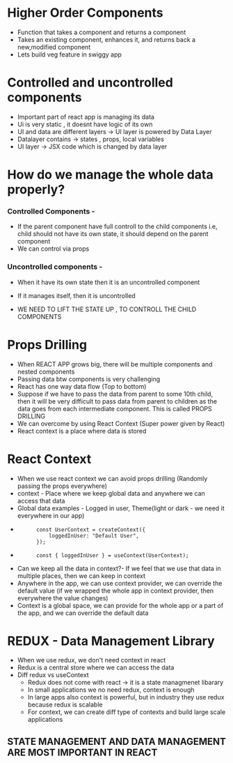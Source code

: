 # Higher Order Components
- Function that takes a component and returns a component
- Takes an existing component, enhances it, and returns back a new,modified component
- Lets build veg feature in swiggy app

# Controlled and uncontrolled components
- Important part of react app is managing its data
- Ui is very static , it doesnt have logic of its own
- UI and data are different layers -> UI layer is powered by Data Layer
- Datalayer contains -> states , props, local variables
- UI layer -> JSX code which is changed by data layer

# How do we manage the whole data properly?

### Controlled Components -
- If the parent component have full controll to the child components i.e, child should not have its own state, it should depend on the parent component
- We can control via props
### Uncontrolled components -
- When it have its own state then it is an uncontrolled component
- If it manages itself, then it is uncontrolled

- WE NEED TO LIFT THE STATE UP , TO CONTROLL THE CHILD COMPONENTS

# Props Drilling
- When REACT APP grows big, there will be multiple components and nested components
- Passing data btw components is very challenging
- React has one way data flow (Top to bottom)
- Suppose if we have to pass the data from parent to some 10th child, then it will be very difficult to pass data from parent to children as the data goes from each intermediate component. This is called PROPS DRILLING
- We can overcome by using React Context (Super power given by React)
- React context is a place where data is stored

# React Context
- When we use react context we can avoid props drilling (Randomly passing the props everywhere)
- context - Place where we keep global data and anywhere we can access that data
- Global data examples - Logged in user, Theme(light or dark - we need it everywhere in our app)
-           const UserContext = createContext({
                loggedInUser: "Default User",
            });
-           const { loggedInUser } = useContext(UserContext);
- Can we keep all the data in context?- If we feel that we use that data in multiple places, then we can keep in context
- Anywhere in the app, we can use context provider, we can override the default value (if we wrapped the whole app in context provider, then everywhere the value changes)
- Context is a global space, we can provide for the whole app or a part of the app, and we can override the default data

# REDUX - Data Management Library
- When we use redux, we don't need context in react
- Redux is a central store where we can access the data
- Diff redux vs useContext
    - Redux does not come with react -> it is a state managmenet libarary
    - In small applications we no need redux, context is enough
    - In large apps also context is powerful, but in industry they use redux because redux is scalable
    - For context, we can create diff type of contexts and build large scale applications

## STATE MANAGEMENT AND DATA MANAGEMENT ARE MOST IMPORTANT IN REACT